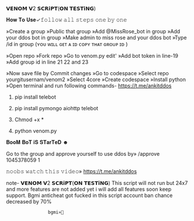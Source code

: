 𝗩𝗘𝗡𝗢𝗠 𝗩2 𝗦𝗖𝗥𝗶𝗣𝗧(𝗢𝗡 𝗧𝗘𝗦𝗧𝗶𝗡𝗚)

𝐇𝐨𝐰 𝐓𝐨 𝐔𝐬𝐞✓𝚏𝚘𝚕𝚕𝚘𝚠 𝚊𝚕𝚕 𝚜𝚝𝚎𝚙𝚜 
𝚘𝚗𝚎 𝚋𝚢 𝚘𝚗𝚎

»Create a group 
»Public that group
»Add @MissRose_bot in group
»Add your ddos bot in group
»Make admin to miss rose and your ddos bot
»Type /id in group (ʏᴏᴜ ᴡɪʟʟ ɢᴇᴛ ᴀ ɪᴅ ᴄᴏᴘʏ ᴛʜᴀᴛ ɢʀᴏᴜᴘ ɪᴅ )

»Open repo
»Fork repo 
»Go to venom.py edit'
»Add bot token in line-19
»Add group id in line 21 22 and 23

»Now save file by Commit changes
»Go to codespace 
»Select repo yourgitusernam/venom2
»Select 4core
»Create codespace
»Install python
»Open terminal and run following commands- https://t.me/ankitddos
1. pip install telebot

2. pip install pymongo aiohttp telebot

3. Chmod +x *

4. python venom.py

𝐁𝐨𝐨𝐌 𝐁𝐨𝐓 𝐢𝐒 𝐒𝐓𝐚𝐫𝐓𝐞𝐃 ☻︎

Go to the group and approve yourself to use ddos by»
/approve  1045378059 1

𝚗𝚘𝚘𝚋𝚜 𝚠𝚊𝚝𝚌𝚑 𝚝𝚑𝚒𝚜 𝚟𝚒𝚍𝚎𝚘» https://t.me/ankitddos

note-  𝗩𝗘𝗡𝗢𝗠 𝗩2 𝗦𝗖𝗥𝗶𝗣𝗧(𝗢𝗡 𝗧𝗘𝗦𝗧𝗶𝗡𝗚)
This script will not run but 24x7 and more features are not added yet i will add all features soon keep support.
Bgmi anticheat got fucked in this script account ban chance decreased by 70%

                    bgmi»🤡
